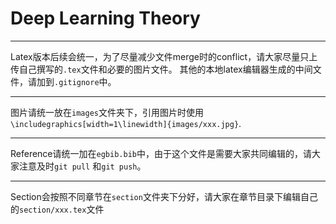 # Deep Learning Theory

------
Latex版本后续会统一，为了尽量减少文件merge时的conflict，请大家尽量只上传自己撰写的`.tex`文件和必要的图片文件。
其他的本地latex编辑器生成的中间文件，请加到`.gitignore`中。

------

图片请统一放在`images`文件夹下，引用图片时使用`\includegraphics[width=1\linewidth]{images/xxx.jpg}`.

------

Reference请统一加在`egbib.bib`中，由于这个文件是需要大家共同编辑的，请大家注意及时`git pull` 和`git push`。

------

Section会按照不同章节在`section`文件夹下分好，请大家在章节目录下编辑自己的`section/xxx.tex`文件